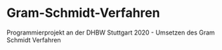 # Gram-Schmidt-Verfahren
Programmierprojekt an der DHBW Stuttgart 2020 - Umsetzen des Gram Schmidt Verfahren

